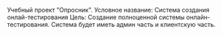 Учебный проект "Опросник".
Условное название: Система создания онлай-тестирования
Цель: Создание полноценной системы онлайн-тестирования. Система будет иметь админ часть и клиентскую часть.